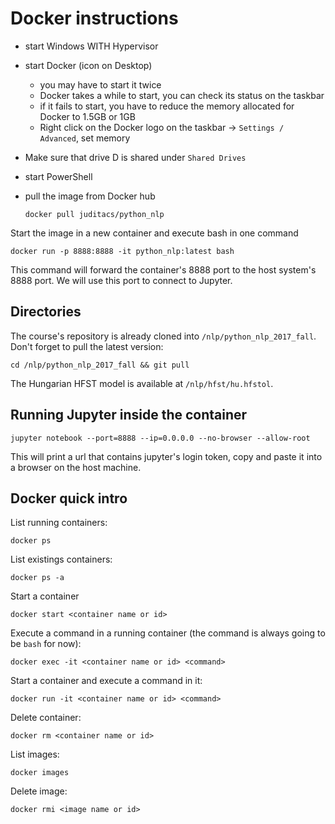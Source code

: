 # Docker instructions

* start Windows WITH Hypervisor
* start Docker (icon on Desktop)
  * you may have to start it twice
  * Docker takes a while to start, you can check its status on the taskbar
  * if it fails to start, you have to reduce the memory allocated for Docker to 1.5GB or 1GB
  * Right click on the Docker logo on the taskbar -> `Settings / Advanced`, set memory
* Make sure that drive D is shared under `Shared Drives`
* start PowerShell
* pull the image from Docker hub


    `docker pull juditacs/python_nlp`


Start the image in a new container and execute bash in one command


    docker run -p 8888:8888 -it python_nlp:latest bash


This command will forward the container's 8888 port to the host system's 8888 port. We will use this port to connect to Jupyter.


## Directories

The course's repository is already cloned into `/nlp/python_nlp_2017_fall`. Don't forget to pull the latest version:

    cd /nlp/python_nlp_2017_fall && git pull

The Hungarian HFST model is available at `/nlp/hfst/hu.hfstol`.

## Running Jupyter inside the container

    jupyter notebook --port=8888 --ip=0.0.0.0 --no-browser --allow-root

This will print a url that contains jupyter's login token, copy and paste it into a browser on the host machine.


## Docker quick intro

List running containers:

    docker ps

List existings containers:

    docker ps -a

Start a container

    docker start <container name or id>

Execute a command in a running container (the command is always going to be `bash` for now):

    docker exec -it <container name or id> <command>

Start a container and execute a command in it:

    docker run -it <container name or id> <command>

Delete container:

    docker rm <container name or id>

List images:

    docker images

Delete image:

    docker rmi <image name or id>
